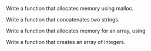 Write a function that allocates memory using malloc.

Write a function that concatenates two strings.

Write a function that allocates memory for an array, using

Write a function that creates an array of integers.
